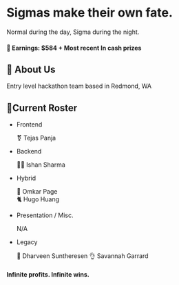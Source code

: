 # Sigmas make their own fate.

Normal during the day, Sigma during the night. 


#### 💸 Earnings: $584 + Most recent  **In cash prizes**



## 🗿 About Us
Entry level hackathon team based in Redmond, WA  






## 🤫Current Roster


- Frontend

    ⚧️ Tejas Panja

- Backend

    🧏‍♂️ Ishan Sharma

- Hybrid

    🐐 Omkar Page  
    🐈 Hugo Huang

- Presentation / Misc.  
    
    N/A

- Legacy  

    🙊 Dharveen Suntheresen
    👌 Savannah Garrard


#### Infinite profits. Infinite wins.
